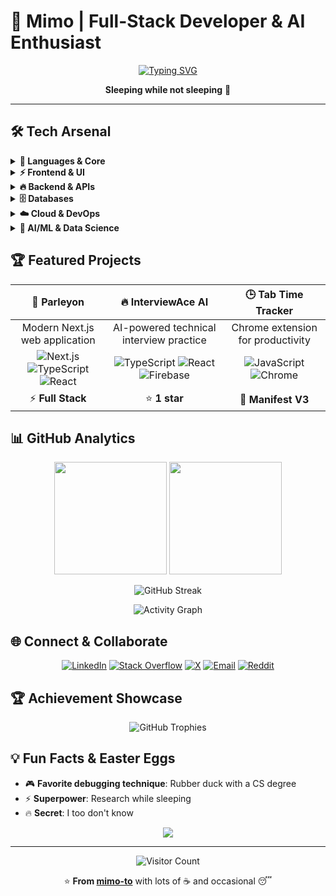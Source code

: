 # 🚀 Mimo | Full-Stack Developer & AI Enthusiast

<div align="center">
  
  [![Typing SVG](https://readme-typing-svg.herokuapp.com?font=Fira+Code&pause=1000&color=00D9FF&center=true&vCenter=true&width=435&lines=AI%2FML+Explorer;Full+Stack+Developer;Open+Source+Contributor)](https://git.io/typing-svg)
  
  **Sleeping while not sleeping** 🎯
  
</div>

---



## 🛠️ Tech Arsenal

<details>
<summary><b>🎯 Languages & Core</b></summary>
<br>

![TypeScript](https://img.shields.io/badge/TypeScript-007ACC?style=for-the-badge&logo=typescript&logoColor=white)
![JavaScript](https://img.shields.io/badge/JavaScript-F7DF1E?style=for-the-badge&logo=javascript&logoColor=black)
![Python](https://img.shields.io/badge/Python-3776AB?style=for-the-badge&logo=python&logoColor=white)
![C](https://img.shields.io/badge/C-00599C?style=for-the-badge&logo=c&logoColor=white)
![C++](https://img.shields.io/badge/C++-00599C?style=for-the-badge&logo=c%2B%2B&logoColor=white)

</details>

<details>
<summary><b>⚡ Frontend & UI</b></summary>
<br>

![React](https://img.shields.io/badge/React-20232A?style=for-the-badge&logo=react&logoColor=61DAFB)
![Next.js](https://img.shields.io/badge/Next.js-000000?style=for-the-badge&logo=nextdotjs&logoColor=white)
![Vue.js](https://img.shields.io/badge/Vue.js-35495E?style=for-the-badge&logo=vuedotjs&logoColor=4FC08D)
![TailwindCSS](https://img.shields.io/badge/Tailwind_CSS-38B2AC?style=for-the-badge&logo=tailwind-css&logoColor=white)
![Vite](https://img.shields.io/badge/Vite-646CFF?style=for-the-badge&logo=vite&logoColor=white)

</details>

<details>
<summary><b>🔥 Backend & APIs</b></summary>
<br>

![Node.js](https://img.shields.io/badge/Node.js-43853D?style=for-the-badge&logo=node.js&logoColor=white)
![Express.js](https://img.shields.io/badge/Express.js-404D59?style=for-the-badge)
![FastAPI](https://img.shields.io/badge/FastAPI-005571?style=for-the-badge&logo=fastapi)
![Flask](https://img.shields.io/badge/Flask-000000?style=for-the-badge&logo=flask&logoColor=white)

</details>

<details>
<summary><b>🗄️ Databases</b></summary>
<br>

![MongoDB](https://img.shields.io/badge/MongoDB-4EA94B?style=for-the-badge&logo=mongodb&logoColor=white)
![PostgreSQL](https://img.shields.io/badge/PostgreSQL-316192?style=for-the-badge&logo=postgresql&logoColor=white)
![MySQL](https://img.shields.io/badge/MySQL-005C84?style=for-the-badge&logo=mysql&logoColor=white)
![SQLite](https://img.shields.io/badge/SQLite-07405e?style=for-the-badge&logo=sqlite&logoColor=white)
![Supabase](https://img.shields.io/badge/Supabase-3ECF8E?style=for-the-badge&logo=supabase&logoColor=white)

</details>

<details>
<summary><b>☁️ Cloud & DevOps</b></summary>
<br>

![Firebase](https://img.shields.io/badge/Firebase-039BE5?style=for-the-badge&logo=Firebase&logoColor=white)
![Google Cloud](https://img.shields.io/badge/Google_Cloud-4285F4?style=for-the-badge&logo=google-cloud&logoColor=white)
![Vercel](https://img.shields.io/badge/Vercel-000000?style=for-the-badge&logo=vercel&logoColor=white)
![Nginx](https://img.shields.io/badge/Nginx-009639?style=for-the-badge&logo=nginx&logoColor=white)

</details>

<details>
<summary><b>🤖 AI/ML & Data Science</b></summary>
<br>

![NumPy](https://img.shields.io/badge/numpy-%23013243.svg?style=for-the-badge&logo=numpy&logoColor=white)
![Pandas](https://img.shields.io/badge/pandas-%23150458.svg?style=for-the-badge&logo=pandas&logoColor=white)
![Matplotlib](https://img.shields.io/badge/Matplotlib-%23ffffff.svg?style=for-the-badge&logo=Matplotlib&logoColor=black)
![Keras](https://img.shields.io/badge/Keras-%23D00000.svg?style=for-the-badge&logo=Keras&logoColor=white)
![SciPy](https://img.shields.io/badge/SciPy-%230C55A5.svg?style=for-the-badge&logo=scipy&logoColor=%white)

</details>

## 🏆 Featured Projects

<div align="center">

| 🚀 **Parleyon** | 🔥 **InterviewAce AI** | 🕒 **Tab Time Tracker** |
|:---:|:---:|:---:|
| Modern Next.js web application | AI-powered technical interview practice | Chrome extension for productivity |
| ![Next.js](https://img.shields.io/badge/-Next.js-000000?style=flat-square&logo=nextdotjs&logoColor=white) ![TypeScript](https://img.shields.io/badge/-TypeScript-007ACC?style=flat-square&logo=typescript&logoColor=white) ![React](https://img.shields.io/badge/-React-61DAFB?style=flat-square&logo=react&logoColor=black) | ![TypeScript](https://img.shields.io/badge/-TypeScript-007ACC?style=flat-square&logo=typescript&logoColor=white) ![React](https://img.shields.io/badge/-React-61DAFB?style=flat-square&logo=react&logoColor=black) ![Firebase](https://img.shields.io/badge/-Firebase-FFA000?style=flat-square&logo=firebase&logoColor=white) | ![JavaScript](https://img.shields.io/badge/-JavaScript-F7DF1E?style=flat-square&logo=javascript&logoColor=black) ![Chrome](https://img.shields.io/badge/-Chrome%20Extension-4285F4?style=flat-square&logo=googlechrome&logoColor=white) |
| ⚡ **Full Stack** | ⭐ **1 star** | 🚀 **Manifest V3** |

</div>

## 📊 GitHub Analytics

<div align="center">
  
  <img height="180em" src="https://github-readme-stats.vercel.app/api?username=mimo-to&show_icons=true&theme=radical&hide_border=true&bg_color=0D1117&title_color=00D9FF&icon_color=00D9FF&text_color=FFFFFF&count_private=true"/>
  <img height="180em" src="https://github-readme-stats.vercel.app/api/top-langs/?username=mimo-to&layout=compact&theme=radical&hide_border=true&bg_color=0D1117&title_color=00D9FF&text_color=FFFFFF"/>
  
  ![GitHub Streak](https://github-readme-streak-stats.herokuapp.com/?user=mimo-to&theme=radical&hide_border=true&background=0D1117&stroke=00D9FF&ring=00D9FF&fire=FF6B35&currStreakLabel=00D9FF)
  
  ![Activity Graph](https://github-readme-activity-graph.vercel.app/graph?username=mimo-to&theme=radical&bg_color=0D1117&color=00D9FF&line=00D9FF&point=FF6B35&area=true&hide_border=true)
  
</div>



## 🌐 Connect & Collaborate

<div align="center">

[![LinkedIn](https://img.shields.io/badge/LinkedIn-%230077B5.svg?logo=linkedin&logoColor=white&style=for-the-badge)](https://linkedin.com/in/rounak-hati-mimo-to)
[![Stack Overflow](https://img.shields.io/badge/-Stackoverflow-FE7A16?logo=stack-overflow&logoColor=white&style=for-the-badge)](https://stackoverflow.com/users/26944935)
[![X](https://img.shields.io/badge/X-black.svg?logo=X&logoColor=white&style=for-the-badge)](https://x.com/_exebyte_to)
[![Email](https://img.shields.io/badge/Email-D14836?logo=gmail&logoColor=white&style=for-the-badge)](mailto:rounakhati18@gmail.com)
[![Reddit](https://img.shields.io/badge/Reddit-%23FF4500.svg?logo=Reddit&logoColor=white&style=for-the-badge)](https://reddit.com/user/MIMO_216)

</div>

## 🏆 Achievement Showcase

<div align="center">
  
  ![GitHub Trophies](https://github-profile-trophy.vercel.app/?username=mimo-to&theme=radical&no-frame=true&no-bg=true&margin-w=4&column=7)
  
</div>

## 💡 Fun Facts & Easter Eggs

- 🎮 **Favorite debugging technique**: Rubber duck with a CS degree
- ⚡ **Superpower**: Research while sleeping 
- 🔥 **Secret**: I too don't know

<div align="center">
  
  <img src="https://capsule-render.vercel.app/api?type=waving&color=gradient&height=100&section=footer"/>
  
</div>

---

<div align="center">
  
  ![Visitor Count](https://visitcount.itsvg.in/api?id=mimo-to&icon=3&color=3)
  
  ⭐ **From [mimo-to](https://github.com/mimo-to)** with lots of ☕ and occasional 😴

  
<!-- 
🚀 Pro Tips for fellow developers:
- Sleep is overrated 
-->
  
</div>

<!-- 
🚀 Pro Tips for fellow developers:
- Sleep is overrated 
-->
